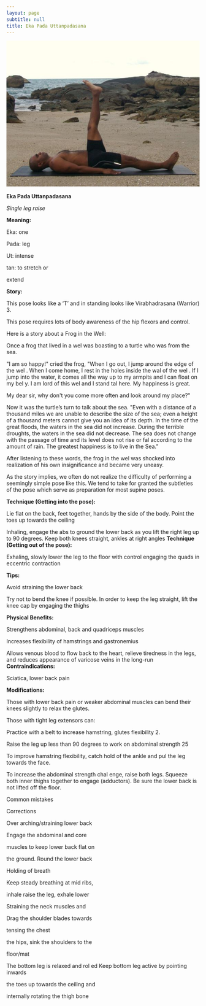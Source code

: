 ```yaml
---
layout: page
subtitle: null
title: Eka Pada Uttanpadasana
---
```

  <p class="calibre1 text-center">
   <img class="calibre2" src="../../assets/img/index-24_3.jpg"/>
  </p>
  <p class="calibre1">
  </p>
  <p class="calibre1">
   <b class="calibre3">
    Eka Pada Uttanpadasana
   </b>
  </p>
  <p class="calibre1">
   <i class="calibre4">
    Single leg raise
   </i>
  </p>
  <p class="calibre1">
   <b class="calibre3">
   </b>
  </p>
  <p class="calibre1">
   <b class="calibre3">
    Meaning:
   </b>
  </p>
  <p class="calibre1">
   Eka: one
  </p>
  <p class="calibre1">
   Pada: leg
  </p>
  <p class="calibre1">
   Ut: intense
  </p>
  <p class="calibre1">
   tan: to stretch or
  </p>
  <p class="calibre1">
   extend
  </p>
  <p class="calibre1">
  </p>
  <p class="calibre1">
   <b class="calibre3">
   </b>
  </p>
  <p class="calibre1">
  </p>
  <p class="calibre1">
   <b class="calibre3">
    Story:
   </b>
  </p>
  <p class="calibre1">
  </p>
  <p class="calibre1">
   This pose looks like a ‘T’ and in standing looks like Virabhadrasana (Warrior) 3.
  </p>
  <p class="calibre1">
   This pose requires lots of body awareness of the hip flexors and control.
  </p>
  <p class="calibre1">
  </p>
  <p class="calibre1">
   Here is a story about a Frog in the Well:
  </p>
  <p class="calibre1">
   Once a frog that lived in a wel  was boasting to a turtle who was from the sea.
  </p>
  <p class="calibre1">
   "I am so happy!" cried the frog, "When I go out, I jump around the edge of the wel . When I come home, I rest in the holes inside the wal  of the wel . If I jump into the water, it comes all  the way up to my armpits and I can float on my bel y.  I  am  lord  of  this  wel   and  I  stand  tal   here.  My  happiness  is  great.
  </p>
  <p class="calibre1">
  </p>
  <p class="calibre1">
   My dear sir, why don't you come more often and look around my place?"
  </p>
  <p class="calibre1">
   Now it was the turtle’s turn to talk about the sea. "Even with a distance of a thousand miles we are unable to describe the size of the sea; even a height of a  thousand  meters  cannot  give  you  an  idea  of  its  depth.  In  the  time  of  the great  floods,  the  waters  in  the  sea  did  not  increase.  During  the  terrible droughts, the waters in the sea did not decrease. The sea does not change with the passage of time and its level does not rise or fal  according to the amount of rain. The greatest happiness is to live in the Sea.”
  </p>
  <p class="calibre1">
   After listening to these words, the frog in the wel  was shocked into realization of his own insignificance and became very uneasy.
  </p>
  <p class="calibre1">
  </p>
  <p class="calibre1">
   <a id="p25">
   </a>
  </p>
  <p class="calibre1">
  </p>
  <p class="calibre1">
   As  the  story  implies,  we  often  do  not  realize  the  difficulty  of  performing  a seemingly simple pose like this.  We tend to take for granted the subtleties of the  pose  which  serve  as  preparation  for  most  supine  poses.
  </p>
  <p class="calibre1">
   <b class="calibre3">
    Technique (Getting into the pose):
   </b>
  </p>
  <p class="calibre1">
   Lie flat on the back, feet together, hands by the side of the body. Point the toes up towards the ceiling
  </p>
  <p class="calibre1">
   Inhaling, engage the abs to ground the lower back as you lift the right leg up to 90 degrees. Keep both knees straight, ankles at right angles
   <b class="calibre3">
    Technique (Getting out of the pose):
   </b>
  </p>
  <p class="calibre1">
   Exhaling,  slowly  lower  the  leg  to  the  floor  with  control  engaging  the quads in eccentric contraction
  </p>
  <p class="calibre1">
  </p>
  <p class="calibre1">
   <b class="calibre3">
    Tips:
   </b>
  </p>
  <p class="calibre1">
   Avoid straining the lower back
  </p>
  <p class="calibre1">
   Try not to bend the knee if possible. In order to keep the leg straight, lift the knee cap by engaging the thighs
  </p>
  <p class="calibre1">
  </p>
  <p class="calibre1">
   <b class="calibre3">
    Physical Benefits:
   </b>
  </p>
  <p class="calibre1">
   Strengthens abdominal, back and quadriceps muscles
  </p>
  <p class="calibre1">
   Increases flexibility of hamstrings and gastronemius
  </p>
  <p class="calibre1">
   Allows venous blood to flow back to the heart, relieve tiredness in the legs, and reduces appearance of varicose veins in the long-run
   <b class="calibre3">
    Contraindications:
   </b>
  </p>
  <p class="calibre1">
   Sciatica, lower back pain
  </p>
  <p class="calibre1">
   <b class="calibre3">
   </b>
  </p>
  <p class="calibre1">
   <b class="calibre3">
    Modifications:
   </b>
  </p>
  <p class="calibre1">
   Those with lower back pain or weaker abdominal muscles can bend their knees slightly to relax the glutes.
  </p>
  <p class="calibre1">
  </p>
  <p class="calibre1">
   Those with tight leg extensors can:
  </p>
  <p class="calibre1">
   Practice with a belt to increase hamstring, glutes flexibility 2.
  </p>
  <p class="calibre1">
   Raise the leg up less than 90 degrees to work on abdominal strength 25
  </p>
  <p class="calibre1">
   <a id="p26">
   </a>
  </p>
  <p class="calibre1">
  </p>
  <p class="calibre1">
  </p>
  <p class="calibre1">
   To  improve  hamstring  flexibility,  catch  hold  of  the  ankle  and  pul   the  leg towards the face.
  </p>
  <p class="calibre1">
  </p>
  <p class="calibre1">
   To  increase  the  abdominal  strength  chal enge,  raise  both  legs.  Squeeze  both inner  thighs  together  to  engage  (adductors).  Be  sure  the  lower  back  is  not lifted off the floor.
  </p>
  <p class="calibre1">
  </p>
  <p class="calibre1">
   <b class="calibre3">
   </b>
  </p>
  <p class="calibre1">
   Common mistakes
  </p>
  <p class="calibre1">
   Corrections
  </p>
  <p class="calibre1">
   Over arching/straining lower back
  </p>
  <p class="calibre1">
   Engage the abdominal and core
  </p>
  <p class="calibre1">
   muscles to keep lower back flat on
  </p>
  <p class="calibre1">
   the ground. Round the lower back
  </p>
  <p class="calibre1">
   Holding of breath
  </p>
  <p class="calibre1">
   Keep steady breathing at mid ribs,
  </p>
  <p class="calibre1">
   inhale raise the leg, exhale lower
  </p>
  <p class="calibre1">
   Straining the neck muscles and
  </p>
  <p class="calibre1">
   Drag the shoulder blades towards
  </p>
  <p class="calibre1">
   tensing the chest
  </p>
  <p class="calibre1">
   the hips, sink the shoulders to the
  </p>
  <p class="calibre1">
   floor/mat
  </p>
  <p class="calibre1">
   The bottom leg is relaxed and rol ed  Keep bottom leg active by pointing inwards
  </p>
  <p class="calibre1">
   the toes up towards the ceiling and
  </p>
  <p class="calibre1">
   internally rotating the thigh bone
  </p>
  <p class="calibre1">
   <b class="calibre3">
   </b>
  </p>
  <p class="calibre1">
   <b class="calibre3">
   </b>
  </p>
  <p class="calibre1">
   <b class="calibre3">
   </b>
  </p>
  <p class="calibre1">
   <b class="calibre3">
   </b>
  </p>
  <p class="calibre1">
   <b class="calibre3">
   </b>
  </p>
  <p class="calibre1">
  </p>
  <p class="calibre1">
   <b class="calibre3">
   </b>
  </p>
  <p class="calibre1">
  </p>
  <p class="calibre1">
   <b class="calibre3">
   </b>
  </p>
  <p class="calibre1">
  </p>
  <p class="calibre1">
   <a id="p27">
   </a>
  </p>
  <p class="calibre1">
  </p>
